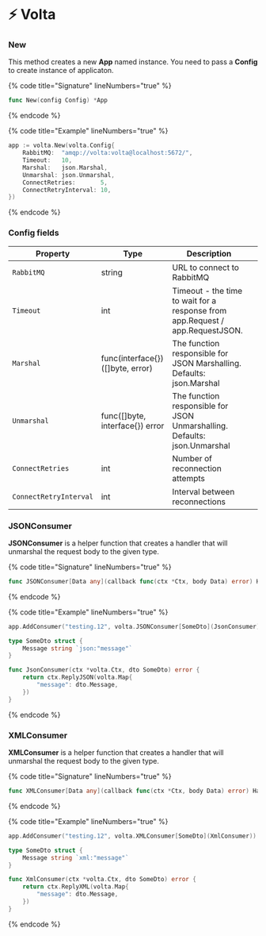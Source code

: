# ⚡ Volta

### New&#x20;

This method creates a new **App** named instance. You need to pass a **Config** to create instance of applicaton.

{% code title="Signature" lineNumbers="true" %}
```go
func New(config Config) *App
```
{% endcode %}

{% code title="Example" lineNumbers="true" %}
```go
app := volta.New(volta.Config{
	RabbitMQ:  "amqp://volta:volta@localhost:5672/",
	Timeout:   10,
	Marshal:   json.Marshal,
	Unmarshal: json.Unmarshal,
	ConnectRetries:       5,
	ConnectRetryInterval: 10,
})
```
{% endcode %}

### Config fields

<table><thead><tr><th>Property</th><th>Type</th><th>Description</th><th data-hidden></th></tr></thead><tbody><tr><td><pre><code>RabbitMQ
</code></pre></td><td>string</td><td>URL to connect to RabbitMQ</td><td></td></tr><tr><td><pre><code>Timeout
</code></pre></td><td>int</td><td>Timeout - the time to wait for a response from app.Request / app.RequestJSON.</td><td></td></tr><tr><td><pre><code>Marshal
</code></pre></td><td>func(interface{}) ([]byte, error)</td><td>The function responsible for JSON Marshalling. Defaults: json.Marshal</td><td></td></tr><tr><td><pre><code>Unmarshal
</code></pre></td><td>func([]byte, interface{}) error</td><td>The function responsible for JSON Unmarshalling. Defaults: json.Unmarshal</td><td></td></tr><tr><td><pre><code>ConnectRetries
</code></pre></td><td>int</td><td>Number of reconnection attempts</td><td></td></tr><tr><td><pre><code>ConnectRetryInterval
</code></pre></td><td>int</td><td>Interval between reconnections</td><td></td></tr></tbody></table>


### JSONConsumer&#x20;

**JSONConsumer** is a helper function that creates a handler that will unmarshal the request body to the given type.

{% code title="Signature" lineNumbers="true" %}
```go
func JSONConsumer[Data any](callback func(ctx *Ctx, body Data) error) Handler
```
{% endcode %}

{% code title="Example" lineNumbers="true" %}
```go
app.AddConsumer("testing.12", volta.JSONConsumer[SomeDto](JsonConsumer))

type SomeDto struct {
	Message string `json:"message"`
}

func JsonConsumer(ctx *volta.Ctx, dto SomeDto) error {
	return ctx.ReplyJSON(volta.Map{
		"message": dto.Message,
	})
}
```
{% endcode %}

### XMLConsumer&#x20;

**XMLConsumer** is a helper function that creates a handler that will unmarshal the request body to the given type.

{% code title="Signature" lineNumbers="true" %}
```go
func XMLConsumer[Data any](callback func(ctx *Ctx, body Data) error) Handler
```
{% endcode %}

{% code title="Example" lineNumbers="true" %}
```go
app.AddConsumer("testing.12", volta.XMLConsumer[SomeDto](XmlConsumer))

type SomeDto struct {
    Message string `xml:"message"`
}

func XmlConsumer(ctx *volta.Ctx, dto SomeDto) error {
    return ctx.ReplyXML(volta.Map{
        "message": dto.Message,
    })
}
```
{% endcode %}